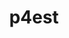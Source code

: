 ---
title: "p4est"
layout: cache
categories: [package, develop]
meta: {"compilers": ["gcc@=11.4.0", "oneapi@=2024.2.1"], "num_specs": 9, "num_specs_by_stack": {"e4s": 7, "e4s-oneapi": 2, "root": 9}, "oss": ["ubuntu22.04"], "platforms": ["linux"], "stacks": ["e4s", "e4s-oneapi", "root"], "targets": ["x86_64_v3"], "versions": ["2.8"]}
spec_details: [{"compiler": "gcc@=11.4.0", "hash": "4imz56cwoguykqu3o7f2jzcqj7vla5q7", "os": "ubuntu22.04", "platform": "linux", "size": "-", "stacks": ["e4s", "root"], "target": "x86_64_v3", "variants": ["build_system=autotools", "+mpi", "~openmp"], "versions": ["2.8"]}, {"compiler": "gcc@=11.4.0", "hash": "6dsblgoq2ozq6dwzlaohgevxstxgrbeb", "os": "ubuntu22.04", "platform": "linux", "size": "-", "stacks": ["e4s", "root"], "target": "x86_64_v3", "variants": ["build_system=autotools", "+mpi", "~openmp"], "versions": ["2.8"]}, {"compiler": "gcc@=11.4.0", "hash": "g4qybk5sq72xqqcnxd5jwfj2rqj5bnv6", "os": "ubuntu22.04", "platform": "linux", "size": "-", "stacks": ["e4s", "root"], "target": "x86_64_v3", "variants": ["build_system=autotools", "+mpi", "~openmp"], "versions": ["2.8"]}, {"compiler": "gcc@=11.4.0", "hash": "h6fr4q2bpraqwxan7syrvoa45iib2ykd", "os": "ubuntu22.04", "platform": "linux", "size": "-", "stacks": ["e4s", "root"], "target": "x86_64_v3", "variants": ["build_system=autotools", "+mpi", "~openmp"], "versions": ["2.8"]}, {"compiler": "gcc@=11.4.0", "hash": "jqrg3kiil7vgig76bp6a74k2kwu3p34j", "os": "ubuntu22.04", "platform": "linux", "size": "-", "stacks": ["e4s", "root"], "target": "x86_64_v3", "variants": ["build_system=autotools", "+mpi", "~openmp"], "versions": ["2.8"]}, {"compiler": "oneapi@=2024.2.1", "hash": "nyzcbuw3dtotz3dq65bwgsbj43lhcqqm", "os": "ubuntu22.04", "platform": "linux", "size": "-", "stacks": ["e4s-oneapi", "root"], "target": "x86_64_v3", "variants": ["build_system=autotools", "+mpi", "~openmp"], "versions": ["2.8"]}, {"compiler": "gcc@=11.4.0", "hash": "ue5lwyku46i3vl3jqtjmnkucoevkpg55", "os": "ubuntu22.04", "platform": "linux", "size": "-", "stacks": ["e4s", "root"], "target": "x86_64_v3", "variants": ["build_system=autotools", "+mpi", "~openmp"], "versions": ["2.8"]}, {"compiler": "gcc@=11.4.0", "hash": "whrd4ahibhhiidqkejbd3puxi3d7sxxx", "os": "ubuntu22.04", "platform": "linux", "size": "-", "stacks": ["e4s", "root"], "target": "x86_64_v3", "variants": ["build_system=autotools", "+mpi", "~openmp"], "versions": ["2.8"]}, {"compiler": "oneapi@=2024.2.1", "hash": "yzkw7ghk7vsd33r2efihqe2ynwmjvo5f", "os": "ubuntu22.04", "platform": "linux", "size": "-", "stacks": ["e4s-oneapi", "root"], "target": "x86_64_v3", "variants": ["build_system=autotools", "+mpi", "~openmp"], "versions": ["2.8"]}]
---